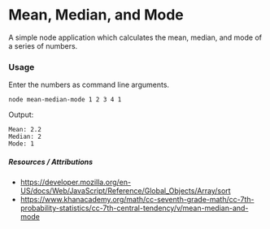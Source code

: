 Mean, Median, and Mode
========================

A simple node application which calculates the mean, median, and mode of a series of numbers.

### Usage
Enter the numbers as command line arguments.
```
node mean-median-mode 1 2 3 4 1
```

Output:
```
Mean: 2.2
Median: 2
Mode: 1
```

##### Resources / Attributions
  * https://developer.mozilla.org/en-US/docs/Web/JavaScript/Reference/Global_Objects/Array/sort
  * https://www.khanacademy.org/math/cc-seventh-grade-math/cc-7th-probability-statistics/cc-7th-central-tendency/v/mean-median-and-mode
